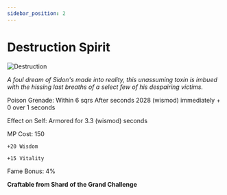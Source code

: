 ```yaml
---
sidebar_position: 2
---
```


# Destruction Spirit

![Destruction](https://vwiki.valorserver.com/api/item/picture/destruction%20spirit)

<i>A foul dream of Sidon's made into reality, this unassuming toxin is imbued with the hissing last breaths of a select few of his despairing victims.</i>

Poison Grenade: Within 6 sqrs After  seconds 2028 (wismod) immediately + 0 over 1 seconds

Effect on Self: Armored for 3.3 (wismod) seconds

MP Cost: 150

    +20 Wisdom
    
    +15 Vitality

Fame Bonus: 4%

**Craftable from Shard of the Grand Challenge**

